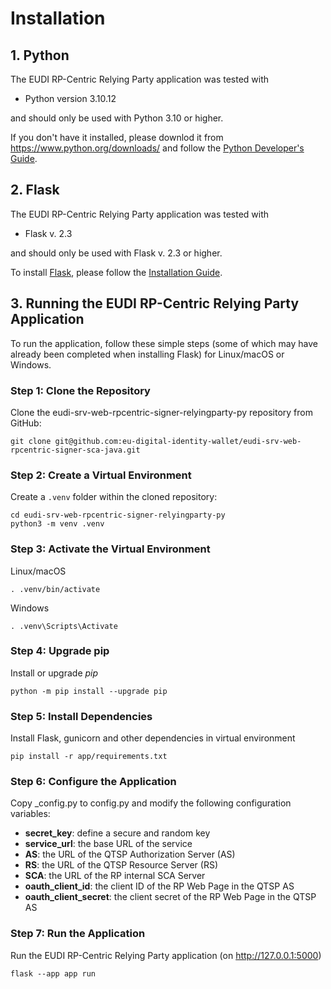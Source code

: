 # Installation

## 1. Python

The EUDI RP-Centric Relying Party application was tested with

- Python version 3.10.12

and should only be used with Python 3.10 or higher.

If you don't have it installed, please downlod it from <https://www.python.org/downloads/> and follow the [Python Developer's Guide](https://devguide.python.org/getting-started/).

## 2. Flask

The EUDI RP-Centric Relying Party application was tested with

- Flask v. 2.3

and should only be used with Flask v. 2.3 or higher.

To install [Flask](https://flask.palletsprojects.com/en/2.3.x/), please follow the [Installation Guide](https://flask.palletsprojects.com/en/2.3.x/installation/).

## 3. Running the EUDI RP-Centric Relying Party Application

To run the application, follow these simple steps (some of which may have already been completed when installing Flask) for Linux/macOS or Windows.

### Step 1: Clone the Repository

Clone the eudi-srv-web-rpcentric-signer-relyingparty-py repository from GitHub:

```shell
git clone git@github.com:eu-digital-identity-wallet/eudi-srv-web-rpcentric-signer-sca-java.git
```

### Step 2: Create a Virtual Environment

Create a `.venv` folder within the cloned repository:

```shell
cd eudi-srv-web-rpcentric-signer-relyingparty-py
python3 -m venv .venv
```

### Step 3: Activate the Virtual Environment

Linux/macOS

```shell
. .venv/bin/activate
```

Windows

```shell
. .venv\Scripts\Activate
```

### Step 4: Upgrade pip

Install or upgrade _pip_

```shell
python -m pip install --upgrade pip
```

### Step 5: Install Dependencies

Install Flask, gunicorn and other dependencies in virtual environment

```shell
pip install -r app/requirements.txt
```

### Step 6: Configure the Application

Copy \_config.py to config.py and modify the following configuration variables:

- **secret_key**: define a secure and random key
- **service_url**: the base URL of the service
- **AS**: the URL of the QTSP Authorization Server (AS)
- **RS**: the URL of the QTSP Resource Server (RS)
- **SCA**: the URL of the RP internal SCA Server
- **oauth_client_id**: the client ID of the RP Web Page in the QTSP AS
- **oauth_client_secret**: the client secret of the RP Web Page in the QTSP AS

### Step 7: Run the Application

Run the EUDI RP-Centric Relying Party application (on <http://127.0.0.1:5000>)

```shell
flask --app app run
```
